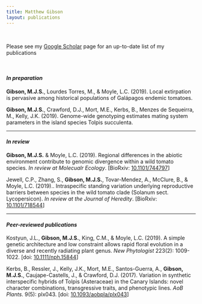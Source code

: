 ```yaml
---
title: Matthew Gibson
layout: publications
---
```

<br>

Please see my <a href="https://scholar.google.com/citations?user=EmLgNEEAAAAJ&hl=en">Google Scholar</a> page for an up-to-date list of my publications

<br>

#### *In preparation*

**Gibson, M.J.S.**, Lourdes Torres, M., & Moyle, L.C. (2019). Local extirpation is pervasive among historical populations of Galápagos endemic tomatoes.

**Gibson, M.J.S.**, Crawford, D.J., Mort, M.E., Kerbs, B., Menzes de Sequeirra, M., Kelly, J.K. (2019). Genome-wide genotyping estimates mating system parameters in the island species Tolpis succulenta.

<hr>

#### *In review*

**Gibson, M.J.S.** & Moyle, L.C. (2019). Regional differences in the abiotic environment contribute to genomic divergence within a wild tomato species. *In review at Molecualr Ecology*. [BioRxiv: <a href="https://doi.org/10.1101/744797">10.1101/744797</a>]


Jewell, C.P., Zhang, S., **Gibson, M.J.S.**, Tovar-Mendez, A., McClure, B., & Moyle, L.C. (2019).. Intraspecific standing variation underlying reproductive barriers between species in the wild tomato clade (Solanum sect. Lycopersicon). *In review at the Journal of Heredity*. [BioRxiv: <a href="https://doi.org/10.1101/718544">10.1101/718544</a>]

<hr>

#### *Peer-reviewed publications*

Kostyun, J.L., **Gibson, M.J.S.**, King, C.M., & Moyle, L.C. (2019). A simple genetic architecture and low constraint allows rapid floral evolution in a diverse and recently radiating plant genus. *New Phytologist* 223(2): 1009-1022. [doi: <a href="https://doi.org/10.1111/nph.15844">10.1111/nph.15844</a>]

Kerbs, B., Ressler, J., Kelly, J.K., Mort, M.E., Santos-Guerra, A., **Gibson, M.J.S.**, Caujape-Castells, J., & Crawford, D.J. (2017). Variation in synthetic interspecific hybrids of Tolpis (Asteraceae) in the Canary Islands: novel character combinations, transgressive traits, and phenotypic lines. *AoB Plants*. 9(5): plx043. [doi: <a href="https://doi.org/10.1093/aobpla/plx043">10.1093/aobpla/plx043</a>]
